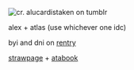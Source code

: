 ![cr. alucardistaken on tumblr](https://64.media.tumblr.com/b9df302b4af35306d885e099c6085f18/ca63e8843adf7bd6-e5/s540x810/f348bbef94ac3149eb8ae74e17914e4c0354566e.gifv)



  alex + atlas (use whichever one idc)

  ‎byi and dni on [rentry](https://rentry.co/vamplycanroc)

  [strawpage](https://alucardschippy.straw.page) + [atabook](https://silverr.atabook.org)
